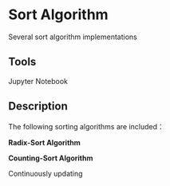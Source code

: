 # Sort Algorithm

Several sort algorithm implementations

## Tools

Jupyter Notebook

## Description

The following sorting algorithms are included：

**Radix-Sort Algorithm**

**Counting-Sort Algorithm**

Continuously updating
